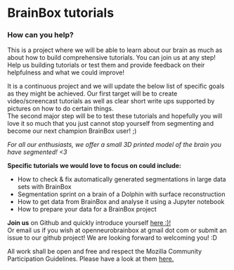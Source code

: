 # BrainBox tutorials  

### How can you help?  


This is a project where we will be able to learn about our brain as much as about how to build comprehensive tutorials. You can join us at any step! Help us building tutorials or test them and provide feedback on their helpfulness and what we could improve!  
 
It is a continuous project and we will update the below list of specific goals as they might be achieved. Our first target will be to create video/screencast tutorials as well as clear short write ups supported by pictures on how to do certain things.  
The second major step will be to test these tutorials and hopefully you will love it so much that you just cannot stop yourself from segmenting and become our next champion BrainBox user! ;)  

*For all our enthusiasts, we offer a small 3D printed model of the brain you have segmented! <3*  
 
 
 
**Specific tutorials we would love to focus on could include:**  
 - How to check & fix automatically generated segmentations in large data sets with BrainBox  
 - Segmentation sprint on a brain of a Dolphin with surface reconstruction  
 - How to get data from BrainBox and analyse it using a Jupyter notebook  
 - How to prepare your data for a BrainBox project  
 
 
 
**Join us** on Github and quickly introduce yourself [here :)!](https://github.com/katjaq/BrainBoxTutorials/wiki)  
Or email us if you wish at openneurobrainbox at gmail dot com or submit an issue to our github project! We are looking forward to welcoming you! :D  
 
All work shall be open and free and respect the Mozilla Community Participation Guidelines. Please have a look at them [here.](https://www.mozilla.org/en-US/about/governance/policies/participation)  



